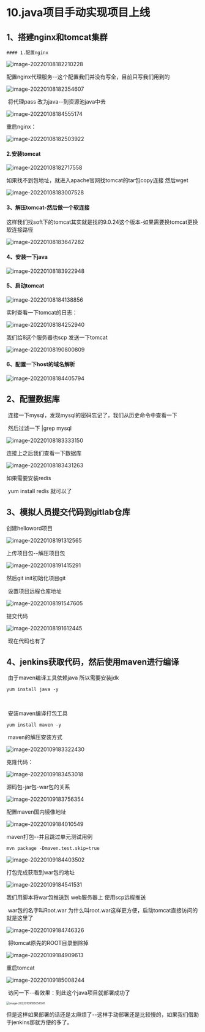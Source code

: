 # 10.java项目手动实现项目上线



## 1、搭建nginx和tomcat集群

	#### 1.配置nginx

![image-20220108182210228](../../.vuepress/public/images/image-20220108182210228.png)



配置nginx代理服务--这个配置我们并没有写全，目前只写我们用到的

![image-20220108182354607](../../.vuepress/public/images/image-20220108182354607.png)



​	将代理pass 改为java--到资源池java中去

![image-20220108184555174](../../.vuepress/public/images/image-20220108184555174.png)

重启nginx：

![image-20220108182503922](../../.vuepress/public/images/image-20220108182503922.png)



#### 2.安装tomcat

![image-20220108182717558](../../.vuepress/public/images/image-20220108182717558.png)



如果找不到包地址，就进入apache官网找tomcat的tar包copy连接 然后wget

![image-20220108183007528](../../.vuepress/public/images/image-20220108183007528.png)



#### 3、解压tomcat-然后做一个软连接

​		这样我们找soft下的tomcat其实就是找的9.0.24这个版本-如果需要换tomcat更换软连接路径

![image-20220108183647282](../../.vuepress/public/images/image-20220108183647282.png)



#### 4、安装一下java

![image-20220108183922948](../../.vuepress/public/images/image-20220108183922948.png)



#### 5、启动tomcat

![image-20220108184138856](../../.vuepress/public/images/image-20220108184138856.png)



实时查看一下tomcat的日志：

![image-20220108184252940](../../.vuepress/public/images/image-20220108184252940.png)



我们给8这个服务器也scp 发送一下tomcat

![image-20220108190800809](../../.vuepress/public/images/image-20220108190800809.png)





#### 6、配置一下host的域名解析

![image-20220108184405794](../../.vuepress/public/images/image-20220108184405794.png)











## 2、配置数据库

​	连接一下mysql，发现mysql的密码忘记了，我们从历史命令中查看一下

​	然后过滤一下 |grep mysql

![image-20220108183333150](../../.vuepress/public/images/image-20220108183333150.png)



连接上之后我们查看一下数据库

![image-20220108183431263](../../.vuepress/public/images/image-20220108183431263.png)



如果需要安装redis 

​	yum install redis 就可以了





## 3、模拟人员提交代码到gitlab仓库



创建helloword项目

![image-20220108191312565](../../.vuepress/public/images/image-20220108191312565.png)



上传项目包--解压项目包

![image-20220108191415291](../../.vuepress/public/images/image-20220108191415291.png)



然后git init初始化项目git

​	设置项目远程仓库地址

![image-20220108191547605](../../.vuepress/public/images/image-20220108191547605.png)



提交代码

![image-20220108191612445](../../.vuepress/public/images/image-20220108191612445.png)



​	现在代码也有了



## 4、jenkins获取代码，然后使用maven进行编译

​		由于maven编译工具依赖java 所以需要安装jdk

```
yum install java -y
```

​	

​	安装maven编译打包工具

```
yum install maven -y
```



​	maven的解压安装方式

![image-20220109183322430](../../.vuepress/public/images/image-20220109183322430.png)



克隆代码：

![image-20220109183453018](../../.vuepress/public/images/image-20220109183453018.png)



源码包-jar包-war包的关系

![image-20220109183756354](../../.vuepress/public/images/image-20220109183756354.png)



配置maven国内镜像地址

![image-20220109184010549](../../.vuepress/public/images/image-20220109184010549.png)



maven打包--并且跳过单元测试用例

```
mvn package -Dmaven.test.skip=true
```

![image-20220109184403502](../../.vuepress/public/images/image-20220109184403502.png)



打包完成获取到war包的地址

![image-20220109184541531](../../.vuepress/public/images/image-20220109184541531.png)



我们用脚本将war包推送到 web服务器上 使用scp远程推送

​	war包的名字叫Root.war 为什么叫root.war这样更方便，启动tomcat直接访问的就是这里了

![image-20220109184746326](../../.vuepress/public/images/image-20220109184746326.png)



​	将tomcat原先的ROOT目录删除掉

![image-20220109184909613](../../.vuepress/public/images/image-20220109184909613.png)



重启tomcat

![image-20220109185008244](../../.vuepress/public/images/image-20220109185008244.png)



​	访问一下--看效果：到此这个java项目就部署成功了

<img src="../../.vuepress/public/images/image-20220109185054541.png" alt="image-20220109185054541" style="zoom:50%;" />



​	但是这样如果部署的话还是太麻烦了--这样手动部署还是比较慢的，如果我们借助于jenkins那就方便的多了。

























































